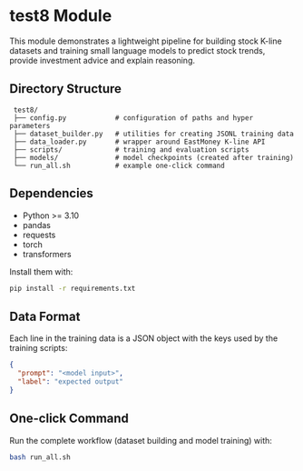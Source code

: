 # test8 Module

This module demonstrates a lightweight pipeline for building stock K-line datasets and training small language models to predict stock trends, provide investment advice and explain reasoning.

## Directory Structure

```
 test8/
 ├── config.py            # configuration of paths and hyper parameters
 ├── dataset_builder.py   # utilities for creating JSONL training data
 ├── data_loader.py       # wrapper around EastMoney K-line API
 ├── scripts/             # training and evaluation scripts
 ├── models/              # model checkpoints (created after training)
 └── run_all.sh           # example one-click command
```

## Dependencies

- Python >= 3.10
- pandas
- requests
- torch
- transformers

Install them with:

```bash
pip install -r requirements.txt
```

## Data Format

Each line in the training data is a JSON object with the keys used by the
training scripts:

```json
{
  "prompt": "<model input>",
  "label": "expected output"
}
```

## One-click Command

Run the complete workflow (dataset building and model training) with:

```bash
bash run_all.sh
```
